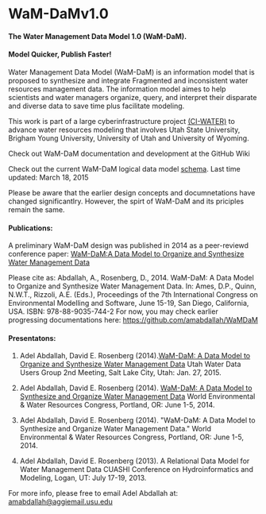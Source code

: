 WaM-DaMv1.0
===========

#### The Water Management Data Model 1.0 (WaM-DaM). 

#### Model Quicker, Publish Faster! 

Water Management Data Model (WaM-DaM) is an information model that is proposed to synthesize and integrate Fragmented and inconsistent water resources management data. The information model aimes to help scientists and water managers organize, query, and interpret their disparate and diverse data to save time plus facilitate modeling.

This work is part of a large cyberinfrastructure project [(CI-WATER)](http://ci-water.org/) to advance water resources modeling that involves Utah State University, Brigham Young University, University of Utah and University of Wyoming. 

Check out WaM-DaM documentation and development at the GitHub Wiki

Check out the current WaM-DaM logical data model [schema](http://amabdallah.github.io/WaM-DaM1.0/
). Last time updated: March 18, 2015 

Please be aware that the earlier design concepts and documnetations have changed significantlry. However, the spirt of WaM-DaM and its priciples remain the same.


#### Publications:
A preliminary WaM-DaM design was published in 2014 as a peer-reviewd conference paper:
[WaM-DaM:A Data Model to Organize and Synthesize Water Management Data](http://www.iemss.org/sites/iemss2014/papers/iemss2014_submission_406.pdf)

Please cite as:
Abdallah, A., Rosenberg, D., 2014. WaM-DaM: A Data Model to Organize and Synthesize Water Management Data. In: Ames, D.P., Quinn, N.W.T., Rizzoli, A.E. (Eds.), Proceedings of the 7th International Congress on Environmental Modelling and Software, June 15-19, San Diego, California, USA. ISBN: 978-88-9035-744-2
For now, you may check earlier progressing documentations here:
https://github.com/amabdallah/WaMDaM

#### Presentatons:
1. Adel Abdallah, David E. Rosenberg (2014).[WaM-DaM: A Data Model to Organize and Synthesize Water Management Data](http://www.engr.usu.edu/cee/faculty/derosenberg/documents/WaM-DaM_UWUG.pptx)  Utah Water Data Users Group 2nd Meeting, Salt Lake City, Utah: Jan. 27, 2015.

2. Adel Abdallah, David E. Rosenberg (2014). [WaM-DaM: A Data Model to Synthesize and Organize Water Management Data](http://www.engr.usu.edu/cee/faculty/derosenberg/documents/AbdallahRosenberg-WaMDaM-EWRI-June2014.pptx) World Environmental & Water Resources Congress, Portland, OR: June 1-5, 2014.

3. Adel Abdallah, David E. Rosenberg (2014). "WaM-DaM: A Data Model to Synthesize and Organize Water Management Data." World Environmental & Water Resources Congress, Portland, OR: June 1-5, 2014.

4. Adel Abdallah, David E. Rosenberg (2013). A Relational Data Model for Water Management Data CUASHI Conference on Hydroinformatics and Modeling, Logan, UT: July 17-19, 2013.


For more info, please free to email Adel Abdallah at:
amabdallah@aggiemail.usu.edu

